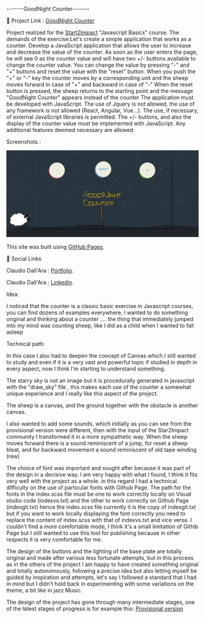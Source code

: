 -------GoodNight Counter-------

🔗 Project Link : [GoodNight Counter](https://boobagreen.github.io/-S2I-JS-base---sheep-counter/)

Project realized for the [Start2Impact](https://www.start2impact.it/) "Javascript Basics" course.
The demands of the exercise:Let's create a simple application that works as a counter.
Develop a JavaScript application that allows the user to increase and decrease the value of the counter.
As soon as the user enters the page, he will see 0 as the counter value and will have two +/- buttons available to change the counter value.
You can change the value by pressing "-" and "+" buttons and reset the value with the "reset" button.
When you push the "+" or "-" key the counter moves by a corresponding unit and the sheep moves forward in case of "+" and backward in case of "-"
When the reset button is pressed, the sheep returns to the starting point and the message "GoodNight Counter" appears instead of the counter
The application must be developed with JavaScript. The use of Jquery is not allowed, the use of any framework is not allowed (React, Angular, Vue...).
The use, if necessary, of external JavaScript libraries is permitted.
The +/- buttons, and also the display of the counter value must be implemented with JavaScript.
Any additional features deemed necessary are allowed.

Screenshots :

![It shows the 3 colored control buttons , a starry sky, the sheep that will move back and forth , the fence and the ground . In the middle the project name which will be replaced by the counter value when activated](/assets/img/scr.png)

This site was built using [GitHub Pages](https://pages.github.com/).

🔗 Social Links

Claudio Dall'Ara : [Portfolio](https://boobagreen.github.io/portfolio/).

Claudio Dall'Ara : [Linkedin](https://www.linkedin.com/in/claudio-dall-ara-244816175/).

Idea:

I noticed that the counter is a classic basic exercise in Javascript courses, you can find dozens of examples everywhere, I wanted to do something original and thinking about a counter .... the thing that immediately jumped into my mind was counting sheep, like I did as a child when I wanted to fall asleep

Technical path:

In this case I also had to deepen the concept of Canvas which I still wanted to study and even if it is a very vast and powerful topic if studied in depth in every aspect, now I think I'm starting to understand something.

The starry sky is not an image but it is procedurally generated in javascript with the "draw_sky" file , this makes each use of the counter a somewhat unique experience and I really like this aspect of the project.

The sheep is a canvas, and the ground together with the obstacle is another canvas.

I also wanted to add some sounds, which initially as you can see from the provisional version were different, then with the input of the Star2Impact community I transformed it in a more sympathetic way.
When the sheep moves forward there is a sound reminiscent of a jump, for reset a sheep bleat, and for backward movement a sound reminiscent of old tape winding (rew)

The choice of font was important and sought after because it was part of the design in a decisive way. I am very happy with what I found, I think it fits very well with the project as a whole.
in this regard I had a technical difficulty on the use of particular fonts with Github Page. The path for the fonts in the index.scss file must be one to work correctly locally on Visual studio code (indexvs.txt) and the other to work correctly on Github Page (indexgit.txt) hence the index.scss file currently it is the copy of indexgit.txt but if you want to work locally displaying the font correctly you need to replace the content of index.scss with that of indexvs.txt and vice versa.
I couldn't find a more comfortable mode, I think it's a small limitation of Githib Page but I still wanted to use this tool for publishing because in other respects it is very comfortable for me.

The design of the buttons and the lighting of the base plate are totally original and made after various less fortunate attempts, but in this process as in the others of the project I am happy to have created something original and totally autonomously, following a precise idea but also letting myself be guided by inspiration and attempts, let's say I followed a standard that I had in mind but I didn't hold back in experimenting with some variations on the theme, a bit like in jazz Music.

The design of the project has gone through many intermediate stages, one of the latest stages of progress is for example this: [Provisional version](https://boobagreen.github.io/Counter/)

